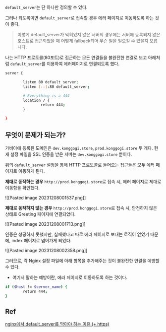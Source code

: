 
`default_server`는 단 하나만 정의할 수 있다.

그러나 되도록이면 `default_server`로 접속할 경우 에러 페이지로 이동하도록 하는 것이 좋다.

> 이렇게 default_server가 막혀있지 않은 서버의 경우에는 서버에 등록되지 않은 호스트로 접근되었을 때 어떻게 fallback되어 무슨 일을 일으킬 수 있을지 모릅니다.

나는 HTTP 프로토콜(80포트)로 접근하는 모든 연결들을 불완전한 연결로 보고
아래처럼 `default_server`를 이용하여 에러페이지로 연결되도록 했다.

``` bash
server {

        listen 80 default_server;
        listen [::]:80 default_server;

        # Everything is a 444
        location / {
                return 444;
        }

}
```


## 무엇이 문제가 되는가?

가비아에 등록된 도메인은 `dev.konggogi.store`, `prod.konggogi.store` 두 개다.
현재 설정 파일을 SSL 인증을 받은 서버는 `dev.konggogi.store` 뿐이다.

위의 `default_server` 설정을 통해 HTTP 프로토콜로 들어오는 접근들은 모두 에러 페이지로 이동하게 된다.

**제대로 동작하는 경우**
`http://prod.konggogi.store`로 접속 시, 에러 페이지로 제대로 이동함을 확인했다.

![[Pasted image 20231208001537.png]]


**제대로 동작하지 않는 경우**
`http://prod.konggogi.store`로 접속 시, 안전하지 않은 상태로 Greeting 페이지에 연결되었다.

![[Pasted image 20231208001713.png]]

인증은 성공하지 못했지만, 실패했다고 따로 에러 페이지로 보내는 로직이 없었기 때문에, index 페이지로 넘어가게 되었다.

![[Pasted image 20231208002358.png]]

그러므로, 각 Nginx 설정 파일에 아래 항목을 추가해주는 것이 불완전한 연결을 예방할 수 있다.
- 여기서 말하는 예방이란, 에러 페이지로 이동하도록 하는 것이다.

``` bash
if ($host != $server_name) {
        return 444;
}
```


## Ref

[nginx에서 default_server를 막아야 하는 이유 (+ https)](http://linforum.kr/bbs/board.php?bo_table=security&wr_id=104)